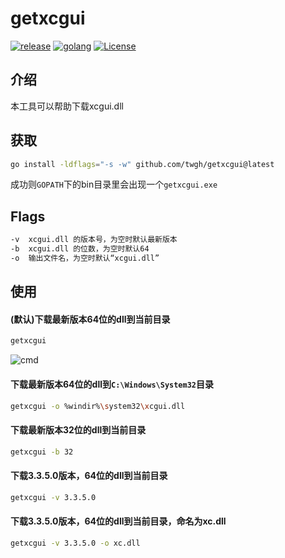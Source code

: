 # getxcgui
<p>
	<a href="https://github.com/twgh/getxcgui/releases"><img src="https://img.shields.io/badge/release-0.0.5-blue" alt="release"></a>
	<a href="https://golang.org"> <img src="https://img.shields.io/badge/golang-≥1.16-blue" alt="golang"></a>
	<a href="https://opensource.org/licenses/MIT"><img src="https://img.shields.io/badge/License-MIT-brightgreen" alt="License"></a>
</p>

## 介绍

本工具可以帮助下载xcgui.dll

## 获取

```bash
go install -ldflags="-s -w" github.com/twgh/getxcgui@latest
```

成功则`GOPATH`下的bin目录里会出现一个`getxcgui.exe`

## Flags

```bash
-v	xcgui.dll 的版本号，为空时默认最新版本
-b	xcgui.dll 的位数，为空时默认64
-o	输出文件名，为空时默认“xcgui.dll”
```

## 使用

#### (默认)下载最新版本64位的dll到当前目录

```bash
getxcgui
```

![cmd](https://s1.ax1x.com/2022/07/04/jJJNS1.png)

#### 下载最新版本64位的dll到`C:\Windows\System32`目录

```bash
getxcgui -o %windir%\system32\xcgui.dll
```

#### 下载最新版本32位的dll到当前目录

```bash
getxcgui -b 32
```

#### 下载3.3.5.0版本，64位的dll到当前目录

```bash
getxcgui -v 3.3.5.0
```

#### 下载3.3.5.0版本，64位的dll到当前目录，命名为xc.dll

```bash
getxcgui -v 3.3.5.0 -o xc.dll
```

